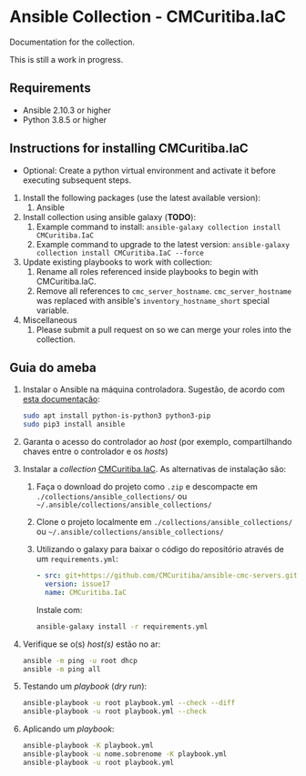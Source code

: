 # Ansible Collection - CMCuritiba.IaC

Documentation for the collection.

This is still a work in progress.

## Requirements

- Ansible 2.10.3 or higher
- Python 3.8.5 or higher

## Instructions for installing CMCuritiba.IaC

- Optional: Create a python virtual environment and activate it before executing subsequent steps.

1. Install the following packages (use the latest available version):
   1. Ansible
1. Install collection using ansible galaxy (**TODO**):
   1. Example command to install:
      `ansible-galaxy collection install CMCuritiba.IaC`
   1. Example command to upgrade to the latest version:
      `ansible-galaxy collection install CMCuritiba.IaC --force`
1. Update existing playbooks to work with collection:
   1. Rename all roles referenced inside playbooks to begin with CMCuritiba.IaC.
   1. Remove all references to `cmc_server_hostname`. `cmc_server_hostname` was replaced with ansible's `inventory_hostname_short` special variable.
1. Miscellaneous
   1. Please submit a pull request on so we can merge your roles into the collection.

## Guia do ameba

1. Instalar o Ansible na máquina controladora. Sugestão, de acordo com [esta documentação](https://docs.ansible.com/ansible/latest/installation_guide/intro_installation.html#installing-ansible-with-pip):

   ```bash
   sudo apt install python-is-python3 python3-pip
   sudo pip3 install ansible
   ```

1. Garanta o acesso do controlador ao _host_ (por exemplo, compartilhando chaves entre o controlador e os _hosts_)
1. Instalar a _collection_ [CMCuritiba.IaC](https://github.com/CMCuritiba/ansible-cmc-servers).
   As alternativas de instalação são:
   1. Faça o download do projeto como `.zip` e descompacte em `./collections/ansible_collections/` ou `~/.ansible/collections/ansible_collections/`
   1. Clone o projeto localmente em `./collections/ansible_collections/` ou `~/.ansible/collections/ansible_collections/`
   1. Utilizando o galaxy para baixar o código do repositório através de um `requirements.yml`:

      ```yml
      - src: git+https://github.com/CMCuritiba/ansible-cmc-servers.git
        version: issue17
        name: CMCuritiba.IaC
      ```

      Instale com:

      ```bash
      ansible-galaxy install -r requirements.yml
      ```

1. Verifique se o(s) _host(s)_ estão no ar:

   ```bash
   ansible -m ping -u root dhcp
   ansible -m ping all
   ```

1. Testando um _playbook_ (_dry run_):

   ```bash
   ansible-playbook -u root playbook.yml --check --diff
   ansible-playbook -u root playbook.yml --check
   ```

1. Aplicando um _playbook_:

   ```bash
   ansible-playbook -K playbook.yml
   ansible-playbook -u nome.sobrenome -K playbook.yml
   ansible-playbook -u root playbook.yml
   ```
